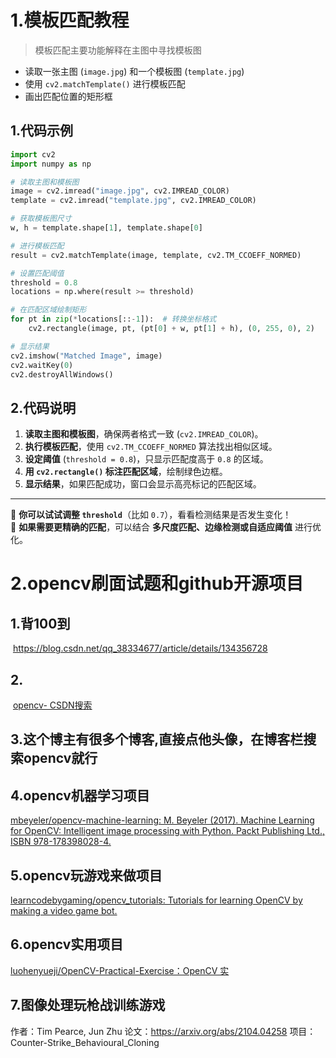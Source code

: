# 1.模板匹配教程

> 模板匹配主要功能解释在主图中寻找模板图

- 读取一张主图 (`image.jpg`) 和一个模板图 (`template.jpg`)  
- 使用 `cv2.matchTemplate()` 进行模板匹配  
- 画出匹配位置的矩形框  

## 1.代码示例
```python
import cv2
import numpy as np

# 读取主图和模板图
image = cv2.imread("image.jpg", cv2.IMREAD_COLOR)
template = cv2.imread("template.jpg", cv2.IMREAD_COLOR)

# 获取模板图尺寸
w, h = template.shape[1], template.shape[0]

# 进行模板匹配
result = cv2.matchTemplate(image, template, cv2.TM_CCOEFF_NORMED)

# 设置匹配阈值
threshold = 0.8
locations = np.where(result >= threshold)

# 在匹配区域绘制矩形
for pt in zip(*locations[::-1]):  # 转换坐标格式
    cv2.rectangle(image, pt, (pt[0] + w, pt[1] + h), (0, 255, 0), 2)

# 显示结果
cv2.imshow("Matched Image", image)
cv2.waitKey(0)
cv2.destroyAllWindows()
```

## 2.代码说明
1. **读取主图和模板图**，确保两者格式一致 (`cv2.IMREAD_COLOR`)。  
2. **执行模板匹配**，使用 `cv2.TM_CCOEFF_NORMED` 算法找出相似区域。  
3. **设定阈值** (`threshold = 0.8`)，只显示匹配度高于 `0.8` 的区域。  
4. **用 `cv2.rectangle()` 标注匹配区域**，绘制绿色边框。  
5. **显示结果**，如果匹配成功，窗口会显示高亮标记的匹配区域。  

---

🔹 **你可以试试调整 `threshold`**（比如 `0.7`），看看检测结果是否发生变化！  
🔹 **如果需要更精确的匹配**，可以结合 **多尺度匹配、边缘检测或自适应阈值** 进行优化。  



# 2.opencv刷面试题和github开源项目

## 1.背100到

​	https://blog.csdn.net/qq_38334677/article/details/134356728

## 2.

​	[opencv- CSDN搜索](https://so.csdn.net/so/search?q=opencv&t=blog&u=qq_38334677)

## 3.这个博主有很多个博客,直接点他头像，在博客栏搜索opencv就行

## 4.opencv机器学习项目

[mbeyeler/opencv-machine-learning: M. Beyeler (2017). Machine Learning for OpenCV: Intelligent image processing with Python. Packt Publishing Ltd., ISBN 978-178398028-4.](https://github.com/mbeyeler/opencv-machine-learning)

## 5.opencv玩游戏来做项目

[learncodebygaming/opencv_tutorials: Tutorials for learning OpenCV by making a video game bot.](https://github.com/learncodebygaming/opencv_tutorials)

## 6.opencv实用项目

[luohenyueji/OpenCV-Practical-Exercise：OpenCV 实](https://github.com/luohenyueji/OpenCV-Practical-Exercise)

## 7.图像处理玩枪战训练游戏

作者：Tim Pearce, Jun Zhu
论文：https://arxiv.org/abs/2104.04258
项目：Counter-Strike_Behavioural_Cloning
